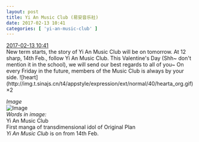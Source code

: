 ```yaml
---
layout: post
title: Yi An Music Club (易安音乐社)
date: 2017-02-13 10:41
categories: [ 'yi-an-music-club' ]
---
```


<div class="weibo-info">
  <a href="http://weibo.com/6094546964/EvjLs3IF8">2017-02-13 10:41</a>
</div>
New term starts, the story of Yi An Music Club will be on tomorrow. At 12 sharp, 14th Feb., follow Yi An Music Club. This Valentine's Day (Shh~ don't mention it in the school), we will send our best regards to all of you~ On every Friday in the future, members of the Music Club is always by your side. ![heart](http://img.t.sinajs.cn/t4/appstyle/expression/ext/normal/40/hearta_org.gif)×2

<!-- more -->

*Image*  
![Image](https://wx1.sinaimg.cn/mw690/006Es64Agy1fcon7uyn6oj319y1yukjm.jpg)  
*Words in image:*  
Yi An Music Club  
First manga of transdimensional idol of Original Plan  
*Yi An Music Club* is on from 14th Feb.
